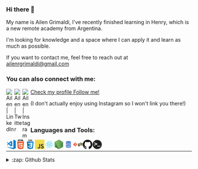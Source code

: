 ### Hi there 👋 

My name is Ailen Grimaldi, I've recently finished learning in Henry, which is a new remote academy from Argentina. 

I'm looking for knowledge and a space where I can apply it and learn as much as possible.

If you want to contact me, feel free to reach out at ailenrgrimaldi@gmail.com


### You can also connect with me:

<img align="left" alt="Ailen | LinkedIn" width="22px" src="https://cdn.jsdelivr.net/npm/simple-icons@v3/icons/linkedin.svg"/> 
<a href="https://www.linkedin.com/in/ailenrociogrimaldi/" > Check my profile </a>

<img align="left" alt="Ailen | Twitter" width="22px" src="https://cdn.jsdelivr.net/npm/simple-icons@v3/icons/twitter.svg" />
<a href="https://twitter.com/Ailen_Grimaldi" > Follow me! </a>

<img align="left" alt="Ailen | Instagram" width="22px" src="https://cdn.jsdelivr.net/npm/simple-icons@v3/icons/instagram.svg" />

   (I don't actually enjoy using Instagram so I won't link you there!)

<br />

### Languages and Tools:

<img align="left" alt="Visual Studio Code" width="26px" src="https://raw.githubusercontent.com/github/explore/80688e429a7d4ef2fca1e82350fe8e3517d3494d/topics/visual-studio-code/visual-studio-code.png" />
<img align="left" alt="HTML5" width="26px" src="https://raw.githubusercontent.com/github/explore/80688e429a7d4ef2fca1e82350fe8e3517d3494d/topics/html/html.png" />
<img align="left" alt="CSS3" width="26px" src="https://raw.githubusercontent.com/github/explore/80688e429a7d4ef2fca1e82350fe8e3517d3494d/topics/css/css.png" />
<img align="left" alt="JavaScript" width="26px" src="https://raw.githubusercontent.com/github/explore/80688e429a7d4ef2fca1e82350fe8e3517d3494d/topics/javascript/javascript.png" />
<img align="left" alt="React" width="26px" src="https://raw.githubusercontent.com/github/explore/80688e429a7d4ef2fca1e82350fe8e3517d3494d/topics/react/react.png" />
<img align="left" alt="Node.js" width="26px" src="https://raw.githubusercontent.com/github/explore/80688e429a7d4ef2fca1e82350fe8e3517d3494d/topics/nodejs/nodejs.png" />
<img align="left" alt="SQL" width="26px" src="https://raw.githubusercontent.com/github/explore/80688e429a7d4ef2fca1e82350fe8e3517d3494d/topics/sql/sql.png" />
<img align="left" alt="Git" width="26px" src="https://raw.githubusercontent.com/github/explore/80688e429a7d4ef2fca1e82350fe8e3517d3494d/topics/git/git.png" />
<img align="left" alt="GitHub" width="26px" src="https://raw.githubusercontent.com/github/explore/78df643247d429f6cc873026c0622819ad797942/topics/github/github.png" />
<img align="left" alt="Terminal" width="26px" src="https://raw.githubusercontent.com/github/explore/80688e429a7d4ef2fca1e82350fe8e3517d3494d/topics/terminal/terminal.png" />

<br />

----------
<details>
  <summary>:zap: Github Stats</summary>


<img align="left" alt="Ailen´s Github Stats" src="https://github-readme-stats.vercel.app/api?username=ail3ngrimaldi&show_icons=true&hide_border=true&count_private=true">

</details>



